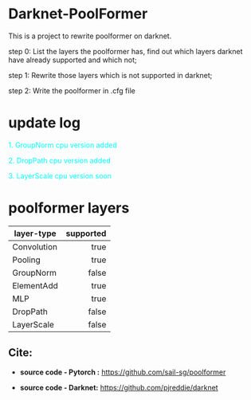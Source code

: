 # Darknet-PoolFormer #
This is a project to rewrite poolformer on darknet.

step 0: List the layers the poolformer has, find out which layers darknet have already supported and which not;

step 1: Rewrite those layers which is not supported in darknet;

step 2: Write the poolformer in .cfg file 

# update log #
<font color=#00ffff>1. GroupNorm cpu version added</font>


<font color=#00ffff>2. DropPath cpu version added</font>


<font color=#00ffff>3. LayerScale cpu version soon</font>

# poolformer layers #

| layer-type    | supported |
| ------------  | --------: |  
| Convolution   |   true   |  
| Pooling   |   true   |  
| GroupNorm   |   false   |  
| ElementAdd   |   true   |  
| MLP   |   true   |  
| DropPath   |   false   |  
| LayerScale   |   false   |  





## Cite: 

* **source code - Pytorch :** https://github.com/sail-sg/poolformer

* **source code - Darknet:** https://github.com/pjreddie/darknet
